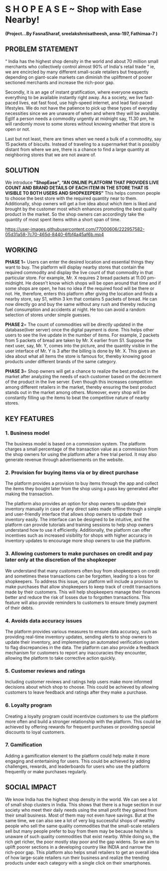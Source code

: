 # S H O P E A S E ~ Shop with Ease Nearby!
<b>(Project...By FasnaSharaf, sreelakshmisatheesh, anna-197, Fathimaa-7 )</b>
## PROBLEM STATEMENT

“ India has the highest shop density in the world and about 70 million small merchants who collectively control almost 90% of India's retail trade “ ie, we are encircled by many different small-scale retailers but frequently depending on giant-scale markets can diminish the upliftment of poorer sectioned merchants and increase the rich-poor gap. 

Secondly, it is an age of instant gratification, where everyone expects everything to be available instantly right away. As a society, we live fast-paced lives, eat fast food, use high-speed internet, and lead fast-paced lifestyles. We do not have the patience to pick up these types of everyday necessities since we are unaware of when and where they will be available. Eg)If a person needs a commodity urgently at midnight say, 11.30 pm, he will randomly move to some stores without knowing whether that store is open or not. 


Last but not least, there are times when we need a bulk of a commodity, say 15 packets of biscuits. Instead of traveling to a supermarket that is possibly distant from where we are, there is a chance to find a large quantity at neighboring stores that we are not aware of.

## SOLUTION
We introduce <b>"ShopEase", “AN ONLINE PLATFORM THAT PROVIDES LIVE COUNT AND BRAND DETAILS OF EACH ITEM IN THE STORE THAT IS VISIBLE TO BOTH USERS AND SHOPKEEPERS”</b> This helps common people to choose the best store with the required quantity near to them. Additionally, shop owners will get a live idea about which item is liked and brought by the customer most which enhances promoting the best quality product in the market. So the shop owners can accordingly take the quantity of most spent items within a short span of time.

https://user-images.githubusercontent.com/77000606/222957582-05d31a58-7c70-465d-8440-6fbf4a45af6b.mp4


## WORKING
<b>PHASE 1</b>= Users can enter the desired location and essential things they want to buy. The platform will display nearby stores that contain the required commodity and display the live count of that commodity in that particular store. For example, Mr. X requires 2  bread packets at 11.00 pm-midnight. He doesn't know which shops will be open around that time and if some shops are open, he has no idea if the required food will be there or not. He, therefore, enters this platform after giving the location and finds a nearby store, say S1,  within 3 km that contains 5 packets of bread. He can now directly go and buy the same without any rush and thereby reducing fuel consumption and accidents at night. He too can avoid a random selection of stores under simple guesses.

<b>PHASE 2</b>= The count of commodities will be directly updated in the database(liver server) once the digital payment is done. This helps other users to see the live update in the number of items. For example, 2 packets from 5 packets of bread are taken by Mr. X earlier from S1. Suppose the next user, say, Mr. Y, comes into the picture, and the quantity visible in the user interface of Mr. Y  is 3 after the billing is done by Mr. X. This gives an idea about what all items the store is famous for, thereby knowing good products under different brands of the same category. 

<b>PHASE 3</b>= Shop owners will get a chance to realize the best product in the market after analyzing the needs of each customer based on the decrement of the product in the live server. Even though this increases competition among different retailers in the market, thereby ensuring the best product stands out in the market among others. Moreover, every shop will be constantly filling up the items to beat the competitive nature of nearby stores.

## KEY FEATURES 

### 1. Business model

The business model is based on a commission system. The platform charges a small percentage of the transaction value as a commission from the shop owners for using the platform after a free trial period.
It may also generate revenue through advertisements on the website.


### 2. Provision for buying items via or by direct purchase 

The platform provides a provision to buy items through the app and collect the items they bought later from the shop using a pass key generated after making the transaction.

The platform also provides an option for shop owners to update their inventory manually in case of any direct sales made offline through a simple and user-friendly interface that allows shop owners to update their inventory easily. The interface can be designed to be intuitive, and the platform can provide tutorials and training sessions to help shop owners understand how to use it efficiently. Additionally, the platform can offer incentives such as increased visibility for shops with higher accuracy in inventory updates to encourage more shop owners to use the platform.

### 3. Allowing customers to make purchases on credit and pay later only at the discretion of the shopkeeper

We understand that many customers often buy from shopkeepers on credit and sometimes these transactions can be forgotten, leading to a loss for shopkeepers. To address this issue, our platform will include a provision to make purchases that allow shopkeepers to keep track of credit transactions made by their customers. This will help shopkeepers manage their finances better and reduce the risk of losses due to forgotten transactions. This feature will also provide reminders to customers to ensure timely payment of their debts.

### 4. Avoids data accuracy issues

The platform provides various measures to ensure data accuracy, such as providing real-time inventory updates, sending alerts to shop owners to update their inventory, and implementing an automated verification system to flag discrepancies in the data. The platform can also provide a feedback mechanism for customers to report any inaccuracies they encounter, allowing the platform to take corrective action quickly.

### 5. Customer reviews and ratings

Including customer reviews and ratings help users make more informed decisions about which shop to choose. This could be achieved by allowing customers to leave feedback and ratings after they make a purchase.

### 6. Loyalty program

Creating a loyalty program could incentivize customers to use the platform more often and build a stronger relationship with the platform. This could be achieved by offering rewards for frequent purchases or providing special discounts to loyal customers.

### 7. Gamification

Adding a gamification element to the platform could help make it more engaging and entertaining for users. This could be achieved by adding challenges, rewards, and leaderboards for users who use the platform frequently or make purchases regularly.

## SOCIAL IMPACT
We know India has the highest shop density in the world. We can see a lot of small shop clusters in India. This shows that there is a huge section in our society who meet their daily needs using the small profit they gained from their small business. Most of them may not even have savings. But at the same time, we can also see a lot of very big successful shops of wealthy people who sell the same quality commodities that the small-scale retailers sell but many people prefer to buy from them may be because he/she is unaware of such quality commodities that exist nearby. While doing so, the rich get richer, the poor mostly stay poor and the gap widens. So we aim to uplift poorer sections in a developing country like INDIA and narrow the rich-poor gap. This platform also helps small retailers to get an overall idea of how large-scale retailers run their business and realize the trending products under each category with a single click on their smartphones. 
